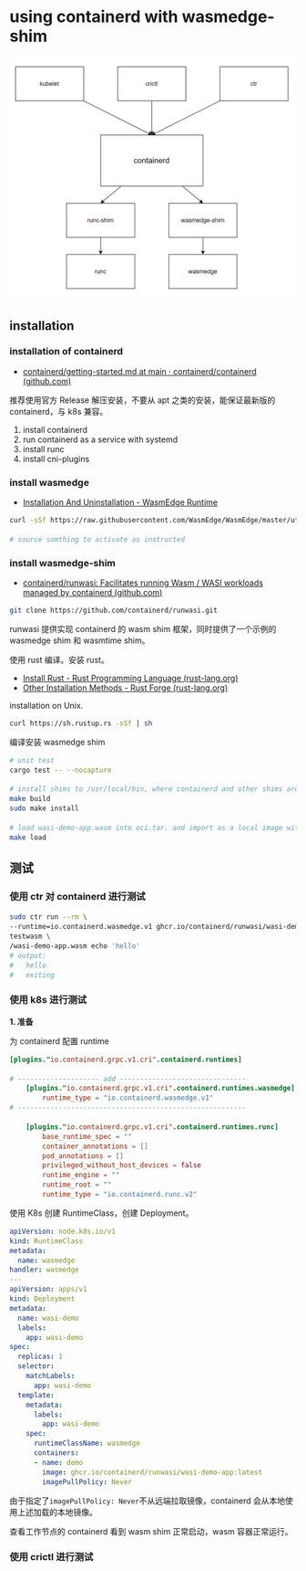 # using containerd with wasmedge-shim

![](./src/containerd-wasm-shim-test/binaries.png)

## installation

### installation of containerd

- [containerd/getting-started.md at main · containerd/containerd (github.com)](https://github.com/containerd/containerd/blob/main/docs/getting-started.md)

推荐使用官方 Release 解压安装，不要从 apt 之类的安装，能保证最新版的 containerd，与 k8s 兼容。

1. install containerd
2. run containerd as a service with systemd
3. install runc
4. install cni-plugins

### install wasmedge

- [Installation And Uninstallation - WasmEdge Runtime](https://wasmedge.org/book/en/quick_start/install.html)

```bash
curl -sSf https://raw.githubusercontent.com/WasmEdge/WasmEdge/master/utils/install.sh | bash

# source somthing to activate as instructed
```

### install wasmedge-shim

- [containerd/runwasi: Facilitates running Wasm / WASI workloads managed by containerd (github.com)](https://github.com/containerd/runwasi)

```bash
git clone https://github.com/containerd/runwasi.git
```

runwasi 提供实现 containerd 的 wasm shim 框架，同时提供了一个示例的 wasmedge shim 和 wasmtime shim。

使用 rust 编译。安装 rust。

- [Install Rust - Rust Programming Language (rust-lang.org)](https://www.rust-lang.org/tools/install)
- [Other Installation Methods - Rust Forge (rust-lang.org)](https://forge.rust-lang.org/infra/other-installation-methods.html)

installation on Unix.

```bash
curl https://sh.rustup.rs -sSf | sh
```

编译安装 wasmedge shim

```bash
# unit test
cargo test -- --nocapture

# install shims to /usr/local/bin, where containerd and other shims are there.
make build
sudo make install

# load wasi-demo-app.wasm into oci.tar. and import as a local image with ctr
make load
```

## 测试

### 使用 ctr 对 containerd 进行测试

```bash
sudo ctr run --rm \
--runtime=io.containerd.wasmedge.v1 ghcr.io/containerd/runwasi/wasi-demo-app:latest \
testwasm \
/wasi-demo-app.wasm echo 'hello'
# output:
# 	hello
#	exiting
```

### 使用 k8s 进行测试

**1. 准备**

为 containerd 配置 runtime

```toml
[plugins."io.containerd.grpc.v1.cri".containerd.runtimes]

# -------------------- add -------------------------------
    [plugins."io.containerd.grpc.v1.cri".containerd.runtimes.wasmedge]
      	runtime_type = "io.containerd.wasmedge.v1"
# --------------------------------------------------------

    [plugins."io.containerd.grpc.v1.cri".containerd.runtimes.runc]
      	base_runtime_spec = ""
      	container_annotations = []
      	pod_annotations = []
      	privileged_without_host_devices = false
      	runtime_engine = ""
      	runtime_root = ""
      	runtime_type = "io.containerd.runc.v2"
```

使用 K8s 创建 RuntimeClass，创建 Deployment。

```yaml
apiVersion: node.k8s.io/v1
kind: RuntimeClass
metadata:
  name: wasmedge
handler: wasmedge
---
apiVersion: apps/v1
kind: Deployment
metadata:
  name: wasi-demo
  labels:
    app: wasi-demo
spec:
  replicas: 1
  selector:
    matchLabels:
      app: wasi-demo
  template:
    metadata:
      labels:
        app: wasi-demo
    spec:
      runtimeClassName: wasmedge
      containers:
      - name: demo
        image: ghcr.io/containerd/runwasi/wasi-demo-app:latest
        imagePullPolicy: Never
```

由于指定了`imagePullPolicy: Never`不从远端拉取镜像，containerd 会从本地使用上述加载的本地镜像。

查看工作节点的 containerd 看到 wasm shim 正常启动，wasm 容器正常运行。

### 使用 crictl 进行测试

